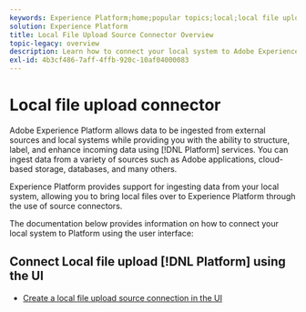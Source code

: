 ```yaml
---
keywords: Experience Platform;home;popular topics;local;local file upload;local system
solution: Experience Platform
title: Local File Upload Source Connector Overview
topic-legacy: overview
description: Learn how to connect your local system to Adobe Experience Platform using the user interface
exl-id: 4b3cf486-7aff-4ffb-920c-10af04000083
---
```

# Local file upload connector

Adobe Experience Platform allows data to be ingested from external sources and local systems while providing you with the ability to structure, label, and enhance incoming data using [!DNL Platform] services. You can ingest data from a variety of sources such as Adobe applications, cloud-based storage, databases, and many others.

Experience Platform provides support for ingesting data from your local system, allowing you to bring local files over to Experience Platform through the use of source connectors.

The documentation below provides information on how to connect your local system to Platform using the user interface:

## Connect Local file upload [!DNL Platform] using the UI

- [Create a local file upload source connection in the UI](../../tutorials/ui/create/local-system/local-file-upload.md)
